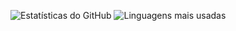 ![Estatísticas do GitHub](https://github-readme-stats.vercel.app/api?username=marceloSantosC&show_icons=true&theme=dark)
![Linguagens mais usadas](https://github-readme-stats.vercel.app/api/top-langs/?username=marceloSantosC&layout=compact&langs_count=8&theme=dark)
